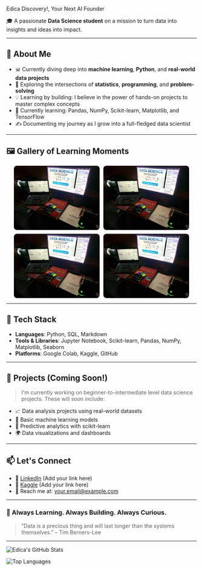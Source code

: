 <!-- Optional Banner -->
<!-- ![Banner](https://github.com/Edica-Discovery/Edica-Discovery/blob/main/banner.jpg?raw=true) -->

Edica Discovery!, Your Next AI Founder

🎓 A passionate **Data Science student** on a mission to turn data into insights and ideas into impact.

---

## 🚀 About Me

- 📊 Currently diving deep into **machine learning**, **Python**, and **real-world data projects**
- 🔬 Exploring the intersections of **statistics**, **programming**, and **problem-solving**
- 💡 Learning by building: I believe in the power of hands-on projects to master complex concepts
- 🌱 Currently learning: Pandas, NumPy, Scikit-learn, Matplotlib, and TensorFlow
- ✍️ Documenting my journey as I grow into a full-fledged data scientist

---

## 🖼 Gallery of Learning Moments


<div style="display: flex; flex-wrap: wrap; justify-content: center; gap: 10px;">

  <img src="506038039_1414905706361398_4915908464290083767_n.jpg?raw=true" width="45%" style="max-width: 450px; border-radius: 8px;" />
  <img src="506038039_1414905706361398_4915908464290083767_n.jpg?raw=true" width="45%" style="max-width: 450px; border-radius: 8px;" />
  <img src="506038039_1414905706361398_4915908464290083767_n.jpg?raw=true" width="45%" style="max-width: 450px; border-radius: 8px;" />
  <img src="506038039_1414905706361398_4915908464290083767_n.jpg?raw=true" width="45%" style="max-width: 450px; border-radius: 8px;" />
</div>

---

## 🔧 Tech Stack

- **Languages**: Python, SQL, Markdown
- **Tools & Libraries**: Jupyter Notebook, Scikit-learn, Pandas, NumPy, Matplotlib, Seaborn
- **Platforms**: Google Colab, Kaggle, GitHub

---

## 📌 Projects (Coming Soon!)

> I'm currently working on beginner-to-intermediate level data science projects. These will soon include:
- 📈 Data analysis projects using real-world datasets
- 🧠 Basic machine learning models
- 🤖 Predictive analytics with scikit-learn
- 🌍 Data visualizations and dashboards

---

## 📫 Let's Connect

- 🔗 [LinkedIn](https://www.linkedin.com/) (Add your link here)
- 🧠 [Kaggle](https://www.kaggle.com/) (Add your link here)
- 📨 Reach me at: your.email@example.com

---

### 🔄 Always Learning. Always Building. Always Curious.

> “Data is a precious thing and will last longer than the systems themselves.” – Tim Berners-Lee

---

![Edica's GitHub Stats](https://github-readme-stats.vercel.app/api?username=Edica-Discovery&show_icons=true&theme=radical)

![Top Languages](https://github-readme-stats.vercel.app/api/top-langs/?username=Edica-Discovery&layout=compact&theme=radical)
